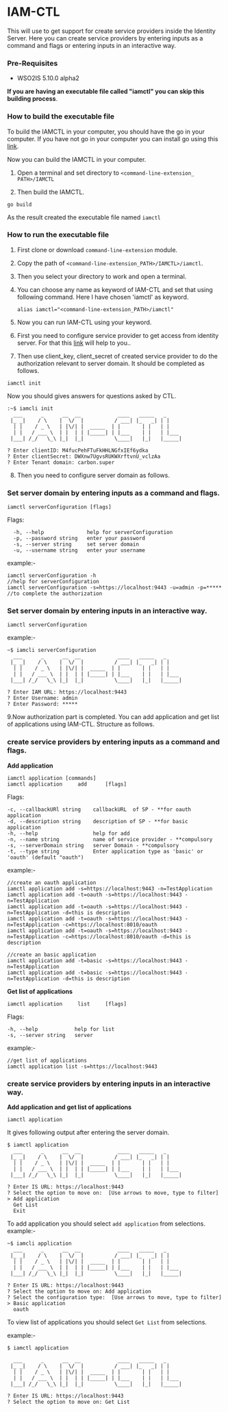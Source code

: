 # IAM-CTL

This will use to get support for create service providers inside the Identity Server.
Here you can create service providers by entering inputs as a command  and flags or entering inputs in an interactive way.


### Pre-Requisites
* WSO2IS 5.10.0 alpha2 

**If you are having an executable file called "iamctl" you can skip this building process**.

### How to build the executable file 
To build the IAMCTL in your computer, you should have the go in your computer. If you  have not go in your computer you can install go using this [link](https://golang.org/doc/install).

Now you can build the IAMCTL in your computer.
1. Open a terminal and set directory to ```<command-line-extension_ PATH>/IAMCTL```

2. Then build the IAMCTL.
```
go build
```
 As the result created the executable file named ```iamctl```


### How to run the executable file 
1. First clone or download  ```command-line-extension``` module.
2. Copy the path of ```<command-line-extension_PATH>/IAMCTL>/iamctl```.
3. Then you select your directory to work and open a terminal.
4. You can choose any name as keyword of IAM-CTL and set that using following command.
Here I have chosen 'iamctl' as keyword.

    ```
    alias iamctl="<command-line-extension_PATH>/iamctl" 
    ```
5. Now you can run IAM-CTL using your keyword.
6. First you need to configure service provider to get access from identity server. For that this [link](https://docs.wso2.com/display/IS570/Configuring+OAuth2-OpenID+Connect+Single-Sign-On) will help to you..
7. Then use  client_key, client_secret of created service provider to do the authorization relevant to server domain. It should be completed as follows.

```
iamctl init
```
Now you should gives answers for questions asked by CTL.
```
:~$ iamcli init
  ___      _      __  __            ____   _____   _     
 |_ _|    / \    |  \/  |          / ___| |_   _| | |    
  | |    / _ \   | |\/| |  _____  | |       | |   | |    
  | |   / ___ \  | |  | | |_____| | |___    | |   | |___ 
 |___| /_/   \_\ |_|  |_|          \____|   |_|   |_____|
                                                         
? Enter clientID: M4fucPehFTuFkHHLNGfxIEf6ydka
? Enter clientSecret: DWXnw7UgvsRUKWXrftvnU_vclzAa
? Enter Tenant domain: carbon.super
```
8. Then you need to configure server domain as follows.
### Set server domain by entering inputs as a command and flags.
```
iamctl serverConfiguration [flags]
```

Flags:
```
  -h, --help              help for serverConfiguration
  -p, --password string   enter your password
  -s, --server string     set server domain
  -u, --username string   enter your username
```
example:-
```
iamctl serverConfiguration -h                                           //help for serverConfiguration
iamctl serverConfiguration -s=https://localhost:9443 -u=admin -p=*****  //to complete the authorization
```
### Set server domain by entering inputs in an interactive way.
```
iamctl serverConfiguration
```
example:-
```
~$ iamcli serverConfiguration
  ___      _      __  __            ____   _____   _     
 |_ _|    / \    |  \/  |          / ___| |_   _| | |    
  | |    / _ \   | |\/| |  _____  | |       | |   | |    
  | |   / ___ \  | |  | | |_____| | |___    | |   | |___ 
 |___| /_/   \_\ |_|  |_|          \____|   |_|   |_____|
                                                         
? Enter IAM URL: https://localhost:9443
? Enter Username: admin
? Enter Password: *****
```
9.Now authorization part is completed. You can add application and get list of applications using IAM-CTL. Structure as follows.

### create service providers by entering inputs as a command and flags.
**Add application**
```
iamctl application [commands]
iamctl application     add      [flags]
```

 Flags:
 ```
 -c, --callbackURl string    callbackURL  of SP - **for oauth application
 -d, --description string    description of SP - **for basic application
 -h, --help                  help for add
 -n, --name string           name of service provider - **compulsory
 -s, --serverDomain string   server Domain - **compulsory
 -t, --type string           Enter application type as 'basic' or 'oauth' (default "oauth")
 ```
 
example:-
```
//create an oauth application
iamctl application add -s=https://localhost:9443 -n=TestApplication 
iamctl application add -t=oauth -s=https://localhost:9443 -n=TestApplication
iamctl application add -t=oauth -s=https://localhost:9443 -n=TestApplication -d=this is description
iamctl application add -t=oauth -s=https://localhost:9443 -n=TestApplication -c=https://localhost:8010/oauth
iamctl application add -t=oauth -s=https://localhost:9443 -n=TestApplication -c=https://localhost:8010/oauth -d=this is description

//create an basic application
iamctl application add -t=basic -s=https://localhost:9443 -n=TestApplication
iamctl application add -t=basic -s=https://localhost:9443 -n=TestApplication -d=this is description
```
**Get list of applications**
```
iamctl application     list     [flags]
```
Flags:
```
-h, --help            help for list
-s, --server string   server
```
example:-
```
//get list of applications
iamctl application list -s=https://localhost:9443
```
### create service providers by entering inputs in an interactive way.
**Add application and get list of applications**

```
iamctl application
```
It gives following output after entering the server domain.
```
$ iamctl application
  ___      _      __  __            ____   _____   _     
 |_ _|    / \    |  \/  |          / ___| |_   _| | |    
  | |    / _ \   | |\/| |  _____  | |       | |   | |    
  | |   / ___ \  | |  | | |_____| | |___    | |   | |___ 
 |___| /_/   \_\ |_|  |_|          \____|   |_|   |_____|
                                                         
? Enter IS URL: https://localhost:9443
? Select the option to move on:  [Use arrows to move, type to filter]
> Add application
  Get List
  Exit
```
To add application you should select ```add application``` from selections.
example:-
```
~$ iamcli application
  ___      _      __  __            ____   _____   _     
 |_ _|    / \    |  \/  |          / ___| |_   _| | |    
  | |    / _ \   | |\/| |  _____  | |       | |   | |    
  | |   / ___ \  | |  | | |_____| | |___    | |   | |___ 
 |___| /_/   \_\ |_|  |_|          \____|   |_|   |_____|
                                                         
? Enter IS URL: https://localhost:9443
? Select the option to move on: Add application
? Select the configuration type:  [Use arrows to move, type to filter]
> Basic application
  oauth
```
To view list of applications you should select ```Get List``` from selections.
 
example:-
```
$ iamctl application

  ___      _      __  __            ____   _____   _     
 |_ _|    / \    |  \/  |          / ___| |_   _| | |    
  | |    / _ \   | |\/| |  _____  | |       | |   | |    
  | |   / ___ \  | |  | | |_____| | |___    | |   | |___ 
 |___| /_/   \_\ |_|  |_|          \____|   |_|   |_____|
                                                         
? Enter IS URL: https://localhost:9443
? Select the option to move on: Get List
```